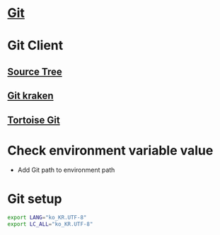 # [Git](https://git-scm.com/)

# Git Client
## [Source Tree](https://ko.atlassian.com/software/sourcetree)
## [Git kraken](https://www.gitkraken.com/)
## [Tortoise Git](https://tortoisegit.org/)

# Check environment variable value
- Add Git path to environment path
  
# Git setup
```bash
export LANG="ko_KR.UTF-8"
export LC_ALL="ko_KR.UTF-8"
```